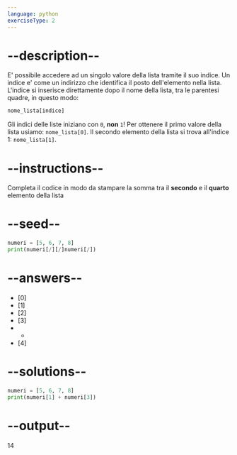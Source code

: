 ```yaml
---
language: python
exerciseType: 2
---
```


# --description--

E' possibile accedere ad un singolo valore della lista tramite il suo indice.
Un indice e' come un indirizzo che identifica il posto dell'elemento nella lista.
L'indice si inserisce direttamente dopo il nome della lista, tra le parentesi quadre, in questo modo:
```python
nome_lista[indice]
```
Gli indici delle liste iniziano con `0`, **non** `1`! Per ottenere il primo valore della lista usiamo: `nome_lista[0]`.
Il secondo elemento della lista si trova all'indice 1: `nome_lista[1]`.

# --instructions--

Completa il codice in modo da stampare la somma tra il **secondo** e il **quarto** elemento della lista

# --seed--

```python
numeri = [5, 6, 7, 8]
print(numeri[/][/]numeri[/])
```

# --answers--

- [0]
- [1]
- [2]
- [3]
-  + 
- [4]

# --solutions--

```python
numeri = [5, 6, 7, 8]
print(numeri[1] + numeri[3])
```

# --output--

14
